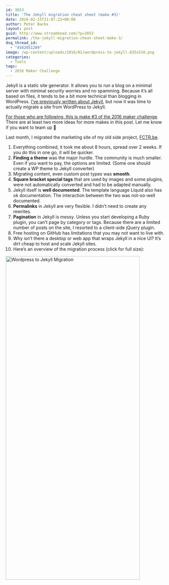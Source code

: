 ```yaml
---
id: 3853
title: 'The Jekyll migration cheat sheet (make #3)'
date: 2016-02-15T21:07:22+00:00
author: Peter Backx
layout: post
guid: http://www.streamhead.com/?p=3853
permalink: /the-jekyll-migration-cheat-sheet-make-3/
dsq_thread_id:
  - "4582051289"
image: /wp-content/uploads/2016/02/wordpress-to-jekyll-825x510.png
categories:
  - Tools
tags:
  - 2016 Maker Challenge
---
```

Jekyll is a static site generator. It allows you to run a blog on a minimal server with minimal security worries and no spamming. Because it&#8217;s all based on files, it tends to be a bit more technical than blogging in WordPress. [I&#8217;ve previously written about Jekyll](http://www.streamhead.com/static-site-generator-shootout-jbake-vs-jekyll/), but now it was time to actually migrate a site from WordPress to Jekyll.

<!--more-->

[For those who are following, this is make #3 of the 2016 maker challenge](http://www.streamhead.com/tag/maker-challenge/). There are at least two more ideas for more makes in this post. Let me know if you want to team up 🙂

Last month, I migrated the marketing site of my old side project, [FCTR.be](http://www.fctr.be/).

  1. Everything combined, it took me about 8 hours, spread over 2 weeks. If you do this in one go, it will be quicker.
  2. **Finding a theme** was the major hurdle. The community is much smaller. Even if you want to pay, the options are limited. (Some one should create a WP theme to Jekyll converter)
  3. Migrating content, even custom post types was **smooth**.
  4. **Square bracket special tags** that are used by images and some plugins, were not automatically converted and had to be adapted manually.
  5. Jekyll itself is **well documented**. The template language Liquid also has ok documentation. The interaction between the two was not-so-well documented.
  6. **Permalinks** in Jekyll are very flexible. I didn&#8217;t need to create any rewrites.
  7. **Pagination** in Jekyll is messy. Unless you start developing a Ruby plugin, you can&#8217;t page by category or tags. Because there are a limited number of posts on the site, I resorted to a client-side jQuery plugin.
  8. Free hosting on GitHub has limitations that you may not want to live with.
  9. Why isn&#8217;t there a desktop or web app that wraps Jekyll in a nice UI? It&#8217;s dirt cheap to host and scale Jekyll sites.
 10. Here&#8217;s an overview of the migration process (click for full size):

<a href="http://www.streamhead.com/wp-content/uploads/2016/02/wordpress-to-jekyll-migration.png" rel="attachment wp-att-3854"><img class="aligncenter size-large wp-image-3854" src="http://www.streamhead.com/wp-content/uploads/2016/02/wordpress-to-jekyll-migration-426x1024.png" alt="Wordpress to Jekyll Migration" width="426" height="1024" srcset="http://www.streamhead.com/wp-content/uploads/2016/02/wordpress-to-jekyll-migration-426x1024.png 426w, http://www.streamhead.com/wp-content/uploads/2016/02/wordpress-to-jekyll-migration-125x300.png 125w, http://www.streamhead.com/wp-content/uploads/2016/02/wordpress-to-jekyll-migration-768x1846.png 768w, http://www.streamhead.com/wp-content/uploads/2016/02/wordpress-to-jekyll-migration.png 1200w" sizes="(max-width: 426px) 100vw, 426px" /></a>

<!-- AddThis Advanced Settings generic via filter on the_content -->

<!-- AddThis Share Buttons generic via filter on the_content -->